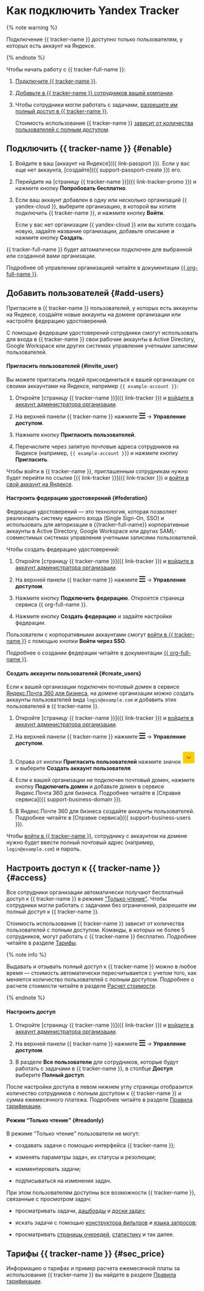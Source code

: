 # Как подключить Yandex Tracker

{% note warning %}

Подключение {{ tracker-name }} доступно только пользователям, у которых есть аккаунт на Яндексе.

{% endnote %}

Чтобы начать работу с {{ tracker-full-name }}:

1. [Подключите {{ tracker-name }}](enable-tracker.md#enable).

1. [Добавьте в {{ tracker-name }} сотрудников вашей компании](#add-users).

1. Чтобы сотрудники могли работать с задачами, [разрешите им полный доступ в {{ tracker-name }}](#access). 
   
   Стоимость использования {{ tracker-name }} [зависит от количества пользователей с полным доступом](pricing.md#sec_price).


## Подключить {{ tracker-name }} {#enable}

1. Войдите в ваш [аккаунт на Яндексе]({{ link-passport }}). Если у вас еще нет аккаунта, [создайте]({{ support-passport-create }}) его.

1. Перейдите на [страницу {{ tracker-name }}]({{ link-tracker-promo }}) и нажмите кнопку **Попробовать бесплатно**. 

1. Если ваш аккаунт добавлен в одну или несколько организаций {{ yandex-cloud }}, выберите организацию, в которой вы хотите подключить {{ tracker-name }}, и нажмите кнопку **Войти**. 

   Если у вас нет организации {{ yandex-cloud }} или вы хотите создать новую, задайте название организации, добавьте описание и нажмите кнопку **Создать**.

{{ tracker-full-name }} будет автоматически подключен для выбранной или созданной вами организации.

Подробнее об управлении организацией читайте в документации [{{ org-full-name }}](../organization/index.yaml).

## Добавить пользователей {#add-users}

Пригласите в {{ tracker-name }} пользователей, у которых есть аккаунты на Яндексе, создайте новые аккаунты на домене организации или настройте федерацию удостоверений. 

С помощью федерации удостоверений сотрудники смогут использовать для входа в {{ tracker-name }} свои рабочие аккаунты в Active Directory, Google Workspace или других системах управления учетными записями пользователей.

<!--{% note warning %}
В одну организацию можно добавить не более 1000 сотрудников. Если вам не хватает этого количества, [обратитесь в службу поддержки]({{ link-console-support }}).

{% endnote %}-->

#### Пригласить пользователей {#invite_user}

Вы можете пригласить людей присоединиться к вашей организации со своими аккаунтами на Яндексе, например `{{ example-account }}`:

1. Откройте [страницу {{ tracker-name }}]({{ link-tracker }}) и [войдите в аккаунт администратора организации](user/login.md).

1. На верхней панели {{ tracker-name }} нажмите ![](../_assets/tracker/tracker-burger.png) → **Управление доступом**.

1. Нажмите кнопку **Пригласить пользователей**.

1. Перечислите через запятую почтовые адреса сотрудников на Яндексе (например, `{{ example-account }}`) и нажмите кнопку **Пригласить**. <!--Каждый пользователь получит письмо с предложением вступить в организацию.-->

<!--1. Чтобы создать ссылку-приглашение, включите опцию **Включить доступ по ссылке**. Ссылку может быть удобно отправить в мессенджере или опубликовать на сайте.-->

Чтобы войти в {{ tracker-name }}, приглашенным сотрудникам нужно будет перейти по ссылке [{{ link-tracker }}]({{ link-tracker }}) и [войти в свой аккаунт на Яндексе](user/login.md).

#### Настроить федерацию удостоверений {#federation}

Федерация удостоверений — это технология, которая позволяет реализовать систему единого входа (Single Sign-On, SSO) и использовать для авторизации в {{tracker-full-name}} корпоративные аккаунты в Active Directory, Google Workspace или других SAML-совместимых системах управления учетными записями пользователей.

Чтобы создать федерацию удостоверений:

1. Откройте [страницу {{ tracker-name }}]({{ link-tracker }}) и [войдите в аккаунт администратора организации](user/login.md).

1. На верхней панели {{ tracker-name }} нажмите ![](../_assets/tracker/tracker-burger.png) → **Управление доступом**.

1. Нажмите кнопку **Подключить федерацию**. Откроется страница сервиса {{ org-full-name }}.

1. Нажмите кнопку **Создать федерацию** и задайте настройки федерации.

Пользователи с корпоративными аккаунтами смогут [войти в {{ tracker-name }}](user/login.md) с помощью кнопки **Войти через SSO**.

Подробнее о создании федерации читайте в документации [{{ org-full-name }}](../organization/add-federation.md).

#### Создать аккаунты пользователей {#create_users}

Если к вашей организации подключен почтовый домен в сервисе [Яндекс.Почта 360 для бизнеса](https://admin.yandex.ru), на домене организации можно создать аккаунты пользователей вида `login@example.com` и добавить этих пользователей в {{ tracker-name }}.

1. Откройте [страницу {{ tracker-name }}]({{ link-tracker }}) и [войдите в аккаунт администратора организации](user/login.md).

1. На верхней панели {{ tracker-name }} нажмите ![](../_assets/tracker/tracker-burger.png) → **Управление доступом**.

1. Справа от кнопки **Пригласить пользователей** нажмите значок ![](../_assets/tracker/add_user.png) и выберите **Создать аккаунт пользователя**.

1. Если к вашей организации не подключен почтовый домен, нажмите кнопку **Подключить домен** и добавьте домен в сервисе Яндекс.Почта 360 для бизнеса. Подробнее читайте в [Справке сервиса]({{ support-business-domain }}).

1. В Яндекс.Почте 360 для бизнеса создайте аккаунты пользователей. Подробнее читайте в [Справке сервиса]({{ support-business-users }}).

Чтобы [войти в {{ tracker-name }}](user/login.md), сотруднику с аккаунтом на домене нужно будет ввести полный почтовый адрес (например, `login@example.com`) и пароль.

## Настроить доступ к {{ tracker-name }} {#access}

Все сотрудники организации автоматически получают бесплатный доступ к {{ tracker-name }} в режиме [<q>Только чтение</q>](#readonly). Чтобы сотрудники могли работать с задачами без ограничений, разрешите им полный доступ к {{ tracker-name }}.

Стоимость использования {{ tracker-name }} зависит от количества пользователей с полным доступом. Команды, в которых не более 5 сотрудников, могут работать с {{ tracker-name }} бесплатно. Подробнее читайте в разделе [Тарифы](pricing.md#sec_price).

{% note info %}

Выдавать и отзывать полный доступ к {{ tracker-name }} можно в любое время — стоимость автоматически пересчитывается с учетом того, как меняется количество пользователей с полным доступом. Подробнее о расчете стоимости читайте в разделе [Расчет стоимости](pricing.md#sec_calculate).

{% endnote %}

#### Настроить доступ

<!--1. Если вы настраиваете доступ к {{ tracker-name }} впервые, [укажите ваши данные для создания платежного аккаунта](pricing.md#payment_data).

    {% note info %}

    Платежные данные понадобятся для оплаты услуг, если вы будете использовать [платные тарифы {{ tracker-name }}](pricing.md#sec_price).

    {% endnote %}-->

1. Откройте [страницу {{ tracker-name }}]({{ link-tracker }}) и [войдите в аккаунт администратора организации](user/login.md).

1. На верхней панели {{ tracker-name }} нажмите ![](../_assets/tracker/tracker-burger.png) → **Управление доступом**.

1. В разделе **Все пользователи** для сотрудников, которые будут работать с задачами в {{ tracker-name }}, в столбце **Доступ** выберите **Полный доступ**. 


После настройки доступа в левом нижнем углу страницы отобразится количество сотрудников с полным доступом к {{ tracker-name }} и сумма ежемесячного платежа. Подробнее читайте в разделе [Правила тарификации](pricing.md).

#### Режим <q>Только чтение</q> {#readonly}

В режиме <q>Только чтение</q> пользователи не могут:

- создавать задачи с помощью интерфейса {{ tracker-name }};

- изменять параметры задач, их статусы и резолюции;

- комментировать задачи;

- подписываться на изменения задач.

При этом пользователям доступны все возможности {{ tracker-name }}, связанные с просмотром задач:

- просматривать задачи, [дашборды](user/dashboard.md) и [доски задач](manager/agile.md#sec_boards);

- искать задачи с помощью [конструктора фильтров](user/create-filter.md) и [языка запросов](user/query-filter.md);

- просматривать [страницы очередей](manager/quick-filters.md), [статистику](manager/statistics.md) и так далее.

## Тарифы {{ tracker-name }} {#sec_price}

<!--Первые 30 дней {{ tracker-name }} доступен всем сотрудникам бесплатно и без ограничений. После окончания пробного периода у сотрудников сохранится возможность бесплатно работать с {{ tracker-name }} в режиме [<q>Только чтение</q>](#readonly). Чтобы использовать все возможности {{ tracker-name }}, разрешите сотрудникам [полный доступ](#access).-->

Информацию о тарифах и пример расчета ежемесячной платы за использование {{ tracker-name }} вы найдете в разделе [Правила тарификации](pricing.md).

